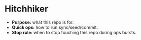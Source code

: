 # Hitchhiker
- **Purpose:** what this repo is for.
- **Quick ops:** how to run sync/seed/commit.
- **Stop rule:** when to stop touching this repo during ops bursts.
